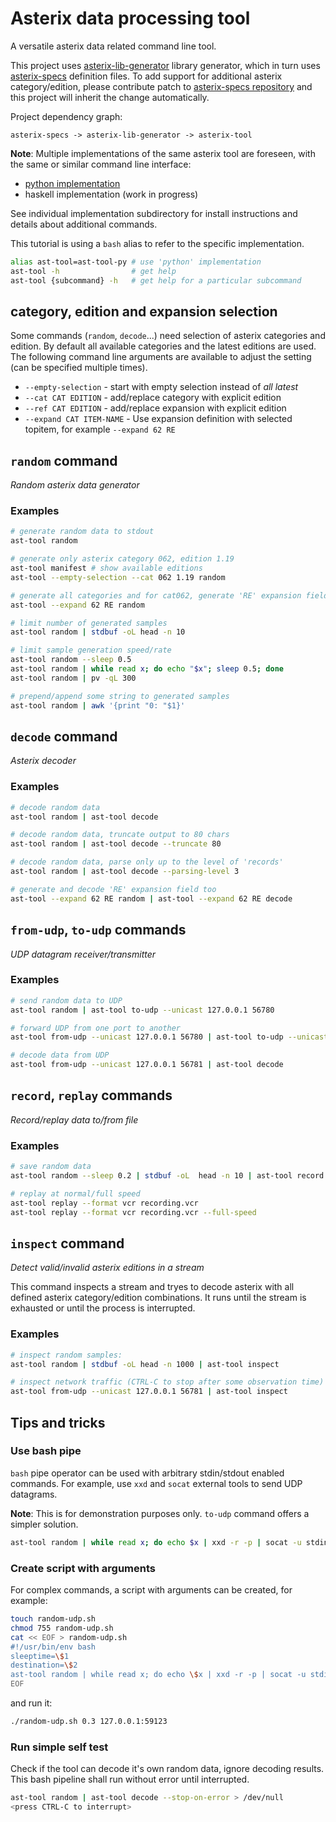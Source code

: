 # Asterix data processing tool

A versatile asterix data related command line tool.

This project uses
[asterix-lib-generator](https://zoranbosnjak.github.io/asterix-lib-generator/)
library generator, which in turn uses
[asterix-specs](https://zoranbosnjak.github.io/asterix-specs/)
definition files. To add support for additional asterix
category/edition, please contribute patch to
[asterix-specs repository](https://github.com/zoranbosnjak/asterix-specs)
and this project will inherit the change automatically.

Project dependency graph:
```
asterix-specs -> asterix-lib-generator -> asterix-tool
```

**Note**: Multiple implementations of the same asterix tool are foreseen,
with the same or similar command line interface:

- [python implementation](ast-tool-py/README.md)
- haskell implementation (work in progress)

See individual implementation subdirectory for install instructions
and details about additional commands.

This tutorial is using a `bash` alias to refer to the specific implementation.

```bash
alias ast-tool=ast-tool-py # use 'python' implementation
ast-tool -h                # get help
ast-tool {subcommand} -h   # get help for a particular subcommand
```

## category, edition and expansion selection

Some commands (`random`, `decode`...) need selection of asterix categories
and edition. By default all available categories and the latest editions
are used. The following command line arguments are available to adjust the
setting (can be specified multiple times).

- `--empty-selection` - start with empty selection instead of *all latest*
- `--cat CAT EDITION` - add/replace category with explicit edition
- `--ref CAT EDITION` - add/replace expansion with explicit edition
- `--expand CAT ITEM-NAME` - Use expansion definition with selected topitem,
  for example `--expand 62 RE`

## `random` command

*Random asterix data generator*

### Examples

```bash
# generate random data to stdout
ast-tool random

# generate only asterix category 062, edition 1.19
ast-tool manifest # show available editions
ast-tool --empty-selection --cat 062 1.19 random

# generate all categories and for cat062, generate 'RE' expansion field too
ast-tool --expand 62 RE random

# limit number of generated samples
ast-tool random | stdbuf -oL head -n 10

# limit sample generation speed/rate
ast-tool random --sleep 0.5
ast-tool random | while read x; do echo "$x"; sleep 0.5; done
ast-tool random | pv -qL 300

# prepend/append some string to generated samples
ast-tool random | awk '{print "0: "$1}'
```

## `decode` command

*Asterix decoder*

### Examples

```bash
# decode random data
ast-tool random | ast-tool decode

# decode random data, truncate output to 80 chars
ast-tool random | ast-tool decode --truncate 80

# decode random data, parse only up to the level of 'records'
ast-tool random | ast-tool decode --parsing-level 3

# generate and decode 'RE' expansion field too
ast-tool --expand 62 RE random | ast-tool --expand 62 RE decode
```

## `from-udp`, `to-udp` commands

*UDP datagram receiver/transmitter*

### Examples

```bash
# send random data to UDP
ast-tool random | ast-tool to-udp --unicast 127.0.0.1 56780

# forward UDP from one port to another
ast-tool from-udp --unicast 127.0.0.1 56780 | ast-tool to-udp --unicast 127.0.0.1 56781

# decode data from UDP
ast-tool from-udp --unicast 127.0.0.1 56781 | ast-tool decode
```

## `record`, `replay` commands

*Record/replay data to/from file*

### Examples

```bash
# save random data
ast-tool random --sleep 0.2 | stdbuf -oL  head -n 10 | ast-tool record --format vcr > recording.vcr

# replay at normal/full speed
ast-tool replay --format vcr recording.vcr
ast-tool replay --format vcr recording.vcr --full-speed
```

## `inspect` command

*Detect valid/invalid asterix editions in a stream*

This command inspects a stream and tryes to decode asterix with all defined
asterix category/edition combinations. It runs until the stream is exhausted
or until the process is interrupted.

### Examples

```bash
# inspect random samples:
ast-tool random | stdbuf -oL head -n 1000 | ast-tool inspect

# inspect network traffic (CTRL-C to stop after some observation time)
ast-tool from-udp --unicast 127.0.0.1 56781 | ast-tool inspect
```

## Tips and tricks

### Use bash pipe

`bash` pipe operator can be used with arbitrary stdin/stdout enabled commands.
For example, use `xxd` and `socat` external tools to send UDP datagrams.

**Note**: This is for demonstration purposes only. `to-udp` command offers a simpler solution.

```bash
ast-tool random | while read x; do echo $x | xxd -r -p | socat -u stdin udp-sendto:127.0.0.1:59123; sleep 0.5; done
```

### Create script with arguments

For complex commands, a script with arguments can be created, for example:

```bash
touch random-udp.sh
chmod 755 random-udp.sh
cat << EOF > random-udp.sh
#!/usr/bin/env bash
sleeptime=\$1
destination=\$2
ast-tool random | while read x; do echo \$x | xxd -r -p | socat -u stdin udp-sendto:\${destination}; sleep \${sleeptime}; done
EOF
```

and run it:

```bash
./random-udp.sh 0.3 127.0.0.1:59123
```

### Run simple self test

Check if the tool can decode it's own random data, ignore decoding results.
This bash pipeline shall run without error until interrupted.

```bash
ast-tool random | ast-tool decode --stop-on-error > /dev/null
<press CTRL-C to interrupt>
```

